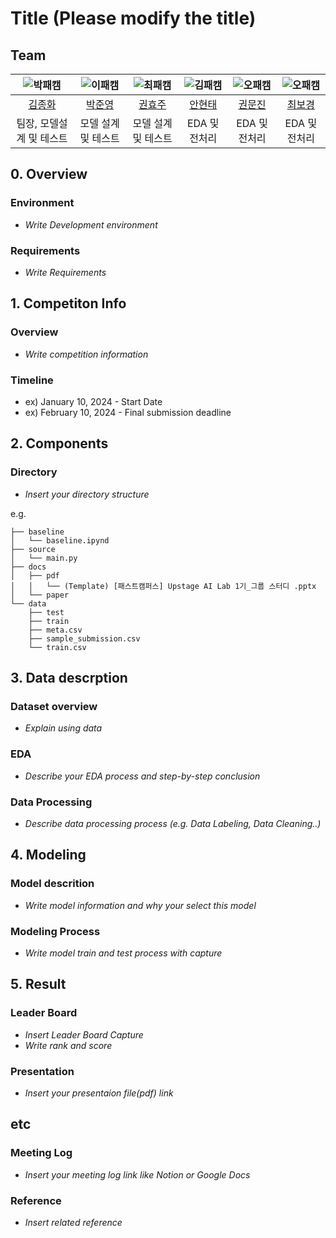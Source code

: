 # Title (Please modify the title)
## Team

| ![박패캠](https://avatars.githubusercontent.com/u/156163982?v=4) | ![이패캠](https://avatars.githubusercontent.com/u/156163982?v=4) | ![최패캠](https://avatars.githubusercontent.com/u/156163982?v=4) | ![김패캠](https://avatars.githubusercontent.com/u/156163982?v=4) | ![오패캠](https://avatars.githubusercontent.com/u/156163982?v=4) | ![오패캠](https://avatars.githubusercontent.com/u/156163982?v=4) |
| :--------------------------------------------------------------: | :--------------------------------------------------------------: | :--------------------------------------------------------------: | :--------------------------------------------------------------: | :--------------------------------------------------------------: | :--------------------------------------------------------------: |
|            [김종화](https://github.com/UpstageAILab)             |            [박준영](https://github.com/UpstageAILab)             |            [권효주](https://github.com/UpstageAILab)             |            [안현태](https://github.com/UpstageAILab)             |            [권문진](https://github.com/UpstageAILab)             |            [최보경](https://github.com/UpstageAILab)             |
|                            팀장, 모델설계 및 테스트                             |                            모델 설계 및 테스트                             |                            모델 설계 및 테스트                             |                            EDA 및 전처리                             |                            EDA 및 전처리                             |                            EDA 및 전처리                             |

## 0. Overview
### Environment
- _Write Development environment_

### Requirements
- _Write Requirements_

## 1. Competiton Info

### Overview

- _Write competition information_

### Timeline

- ex) January 10, 2024 - Start Date
- ex) February 10, 2024 - Final submission deadline

## 2. Components

### Directory

- _Insert your directory structure_

e.g.
```
├── baseline
│   └── baseline.ipynd
├── source
│   └── main.py
├── docs
│   ├── pdf
│   │   └── (Template) [패스트캠퍼스] Upstage AI Lab 1기_그룹 스터디 .pptx
│   └── paper
└── data
    ├── test
    ├── train
    ├── meta.csv
    ├── sample_submission.csv
    └── train.csv
```

## 3. Data descrption

### Dataset overview

- _Explain using data_

### EDA

- _Describe your EDA process and step-by-step conclusion_

### Data Processing

- _Describe data processing process (e.g. Data Labeling, Data Cleaning..)_

## 4. Modeling

### Model descrition

- _Write model information and why your select this model_

### Modeling Process

- _Write model train and test process with capture_

## 5. Result

### Leader Board

- _Insert Leader Board Capture_
- _Write rank and score_

### Presentation

- _Insert your presentaion file(pdf) link_

## etc

### Meeting Log

- _Insert your meeting log link like Notion or Google Docs_

### Reference

- _Insert related reference_
